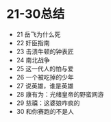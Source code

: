 

# 21-30总结

* 21 岳飞为什么死
* 22 奸臣指南
* 23 击溃牛顿的钟表匠
* 24 南北战争
* 25 这一代人的怕与爱
* 26 一个被吃掉的少年
* 27 说英雄，谁是英雄
* 28 康有为：光绪皇帝的野蛮网游
* 29 慈禧：这婆娘咋疯的
* 30 和你赛跑的不是人